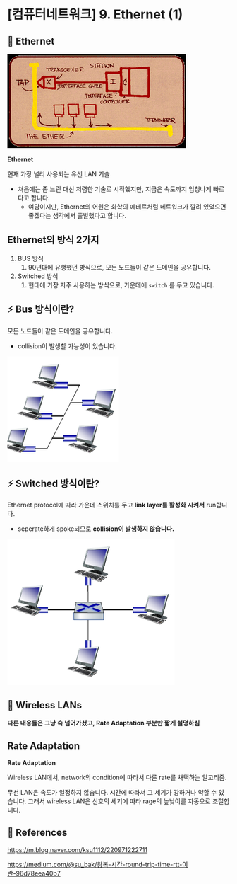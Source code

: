 # [컴퓨터네트워크] 9. Ethernet (1)

<aside>

# 💖 Ethernet

</aside>

![image.png](%5B%E1%84%8F%E1%85%A5%E1%86%B7%E1%84%91%E1%85%B2%E1%84%90%E1%85%A5%E1%84%82%E1%85%A6%E1%84%90%E1%85%B3%E1%84%8B%E1%85%AF%E1%84%8F%E1%85%B3%5D%209%20Ethernet%20(1)%201843f66f522580e9be2cce2f5c04169c/image.png)

<aside>

 **Ethernet**

현재 가장 널리 사용되는 유선 LAN 기술

</aside>

- 처음에는 좀 느린 대신 저렴한 기술로 시작했지만, 지금은 속도까지 엄청나게 빠르다고 합니다.
    - 여담이지만, Ethernet의 어원은 화학의 에테르처럼 네트워크가 깔려 있었으면 좋겠다는 생각에서 출발했다고 합니다.

## Ethernet의 방식 2가지

1. BUS 방식
    1. 90년대에 유행했던 방식으로, 모든 노드들이 같은 도메인을 공유합니다.
2. Switched 방식
    1. 현대에 가장 자주 사용하는 방식으로, 가운데에 `switch` 를 두고 있습니다.

## ⚡ Bus 방식이란?

 모든 노드들이 같은 도메인을 공유합니다.

- collision이 발생할 가능성이 있습니다.

![image.png](%5B%E1%84%8F%E1%85%A5%E1%86%B7%E1%84%91%E1%85%B2%E1%84%90%E1%85%A5%E1%84%82%E1%85%A6%E1%84%90%E1%85%B3%E1%84%8B%E1%85%AF%E1%84%8F%E1%85%B3%5D%209%20Ethernet%20(1)%201843f66f522580e9be2cce2f5c04169c/image%201.png)

## ⚡ Switched 방식이란?

Ethernet protocol에 따라 가운데 스위치를 두고 **link layer를 활성화 시켜서** run합니다.

- seperate하게 spoke되므로 **collision이 발생하지 않습니다.**

![image.png](%5B%E1%84%8F%E1%85%A5%E1%86%B7%E1%84%91%E1%85%B2%E1%84%90%E1%85%A5%E1%84%82%E1%85%A6%E1%84%90%E1%85%B3%E1%84%8B%E1%85%AF%E1%84%8F%E1%85%B3%5D%209%20Ethernet%20(1)%201843f66f522580e9be2cce2f5c04169c/image%202.png)

<aside>

# 💖 Wireless LANs

</aside>

<aside>

**다른 내용들은 그냥 슥 넘어가셨고, Rate Adaptation 부분만 짧게 설명하심**

</aside>

## Rate Adaptation

<aside>

**Rate Adaptation**

Wireless LAN에서, network의 condition에 따라서 다른 rate를 채택하는 알고리즘.

</aside>

무선 LAN은 속도가 일정하지 않습니다. 시간에 따라서 그 세기가 강하거나 약할 수 있습니다. 그래서 wireless LAN은 신호의 세기에 따라 rage의 높낮이를 자동으로 조절합니다.

<aside>

# 💖 References

</aside>

https://m.blog.naver.com/ksu1112/220971222711

https://medium.com/@su_bak/왕복-시간-round-trip-time-rtt-이란-96d78eea40b7